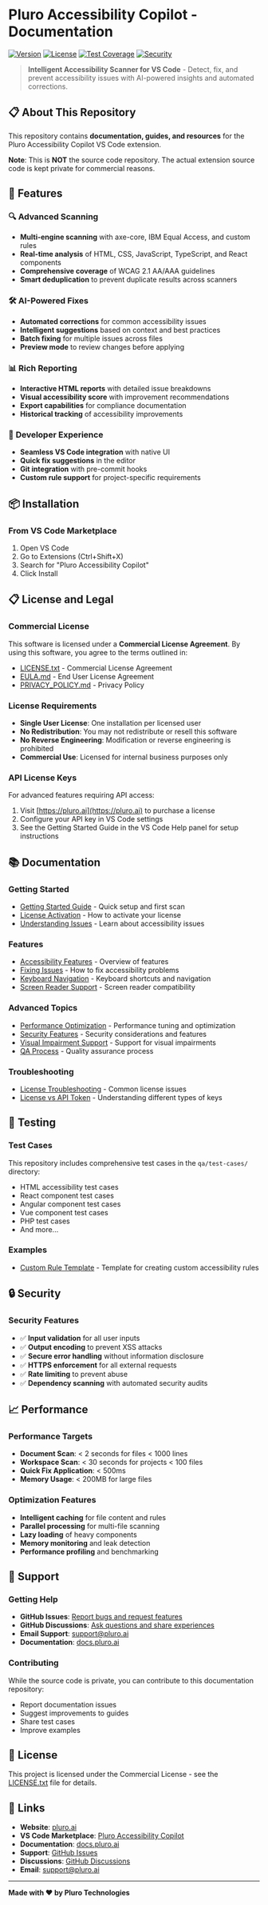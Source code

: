 # Pluro Accessibility Copilot - Documentation

[![Version](https://img.shields.io/badge/version-1.0.5-blue.svg)](https://marketplace.visualstudio.com/items?itemName=pluro.accessibility-copilot)
[![License](https://img.shields.io/badge/license-Commercial-red.svg)](LICENSE.txt)
[![Test Coverage](https://img.shields.io/badge/coverage-75.66%25-brightgreen.svg)](coverage/lcov-report/index.html)
[![Security](https://img.shields.io/badge/security-audited-brightgreen.svg)](docs/help/security.md)

> **Intelligent Accessibility Scanner for VS Code** - Detect, fix, and prevent accessibility issues with AI-powered insights and automated corrections.

## 📋 About This Repository

This repository contains **documentation, guides, and resources** for the Pluro Accessibility Copilot VS Code extension. 

**Note**: This is **NOT** the source code repository. The actual extension source code is kept private for commercial reasons.

## 🚀 Features

### 🔍 **Advanced Scanning**
- **Multi-engine scanning** with axe-core, IBM Equal Access, and custom rules
- **Real-time analysis** of HTML, CSS, JavaScript, TypeScript, and React components
- **Comprehensive coverage** of WCAG 2.1 AA/AAA guidelines
- **Smart deduplication** to prevent duplicate results across scanners

### 🛠️ **AI-Powered Fixes**
- **Automated corrections** for common accessibility issues
- **Intelligent suggestions** based on context and best practices
- **Batch fixing** for multiple issues across files
- **Preview mode** to review changes before applying

### 📊 **Rich Reporting**
- **Interactive HTML reports** with detailed issue breakdowns
- **Visual accessibility score** with improvement recommendations
- **Export capabilities** for compliance documentation
- **Historical tracking** of accessibility improvements

### 🔧 **Developer Experience**
- **Seamless VS Code integration** with native UI
- **Quick fix suggestions** in the editor
- **Git integration** with pre-commit hooks
- **Custom rule support** for project-specific requirements

## 📦 Installation

### From VS Code Marketplace
1. Open VS Code
2. Go to Extensions (Ctrl+Shift+X)
3. Search for "Pluro Accessibility Copilot"
4. Click Install

## 📋 License and Legal

### Commercial License
This software is licensed under a **Commercial License Agreement**. By using this software, you agree to the terms outlined in:
- [LICENSE.txt](LICENSE.txt) - Commercial License Agreement
- [EULA.md](EULA.md) - End User License Agreement  
- [PRIVACY_POLICY.md](PRIVACY_POLICY.md) - Privacy Policy

### License Requirements
- **Single User License**: One installation per licensed user
- **No Redistribution**: You may not redistribute or resell this software
- **No Reverse Engineering**: Modification or reverse engineering is prohibited
- **Commercial Use**: Licensed for internal business purposes only

### API License Keys
For advanced features requiring API access:
1. Visit [https://pluro.ai](https://pluro.ai) to purchase a license
2. Configure your API key in VS Code settings
3. See the Getting Started Guide in the VS Code Help panel for setup instructions

## 📚 Documentation

### Getting Started
- [Getting Started Guide](docs/help/getting-started.md) - Quick setup and first scan
- [License Activation](docs/help/license-activation.md) - How to activate your license
- [Understanding Issues](docs/help/understanding-issues.md) - Learn about accessibility issues

### Features
- [Accessibility Features](docs/help/accessibility-features.md) - Overview of features
- [Fixing Issues](docs/help/fixing-issues.md) - How to fix accessibility problems
- [Keyboard Navigation](docs/help/keyboard-navigation.md) - Keyboard shortcuts and navigation
- [Screen Reader Support](docs/help/screen-reader-support.md) - Screen reader compatibility

### Advanced Topics
- [Performance Optimization](docs/help/performance.md) - Performance tuning and optimization
- [Security Features](docs/help/security.md) - Security considerations and features
- [Visual Impairment Support](docs/help/visual-impairment-accessibility.md) - Support for visual impairments
- [QA Process](docs/help/qa-process.md) - Quality assurance process

### Troubleshooting
- [License Troubleshooting](docs/help/license-troubleshooting.md) - Common license issues
- [License vs API Token](docs/help/license-vs-token.md) - Understanding different types of keys

## 🧪 Testing

### Test Cases
This repository includes comprehensive test cases in the `qa/test-cases/` directory:
- HTML accessibility test cases
- React component test cases
- Angular component test cases
- Vue component test cases
- PHP test cases
- And more...

### Examples
- [Custom Rule Template](examples/custom-rule-template.json) - Template for creating custom accessibility rules

## 🔒 Security

### Security Features
- ✅ **Input validation** for all user inputs
- ✅ **Output encoding** to prevent XSS attacks
- ✅ **Secure error handling** without information disclosure
- ✅ **HTTPS enforcement** for all external requests
- ✅ **Rate limiting** to prevent abuse
- ✅ **Dependency scanning** with automated security audits

## 📈 Performance

### Performance Targets
- **Document Scan**: < 2 seconds for files < 1000 lines
- **Workspace Scan**: < 30 seconds for projects < 100 files
- **Quick Fix Application**: < 500ms
- **Memory Usage**: < 200MB for large files

### Optimization Features
- **Intelligent caching** for file content and rules
- **Parallel processing** for multi-file scanning
- **Lazy loading** of heavy components
- **Memory monitoring** and leak detection
- **Performance profiling** and benchmarking

## 🤝 Support

### Getting Help
- **GitHub Issues**: [Report bugs and request features](https://github.com/Shlomi-Shushan/pluro-accessibility-copilot/issues)
- **GitHub Discussions**: [Ask questions and share experiences](https://github.com/Shlomi-Shushan/pluro-accessibility-copilot/discussions)
- **Email Support**: support@pluro.ai
- **Documentation**: [docs.pluro.ai](https://docs.pluro.ai)

### Contributing
While the source code is private, you can contribute to this documentation repository:
- Report documentation issues
- Suggest improvements to guides
- Share test cases
- Improve examples

## 📄 License

This project is licensed under the Commercial License - see the [LICENSE.txt](LICENSE.txt) file for details.

## 🔗 Links

- **Website**: [pluro.ai](https://pluro.ai)
- **VS Code Marketplace**: [Pluro Accessibility Copilot](https://marketplace.visualstudio.com/items?itemName=pluro.accessibility-copilot)
- **Documentation**: [docs.pluro.ai](https://docs.pluro.ai)
- **Support**: [GitHub Issues](https://github.com/Shlomi-Shushan/pluro-accessibility-copilot/issues)
- **Discussions**: [GitHub Discussions](https://github.com/Shlomi-Shushan/pluro-accessibility-copilot/discussions)
- **Email**: support@pluro.ai

---

**Made with ❤️ by Pluro Technologies** 